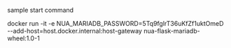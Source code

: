 sample start command

docker run -it -e NUA_MARIADB_PASSWORD=5Tq9fglrT36uKfZf1uktOmeD --add-host=host.docker.internal:host-gateway nua-flask-mariadb-wheel:1.0-1 
